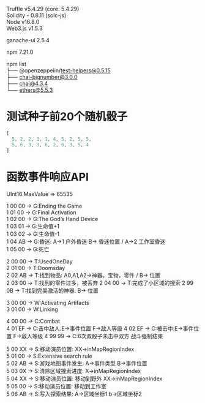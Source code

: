 
Truffle v5.4.29 (core: 5.4.29)  
Solidity - 0.8.11 (solc-js)  
Node v16.8.0  
Web3.js v1.5.3  
  
ganache-ui 2.5.4  
  
npm 7.21.0  
  
npm list  
├── @openzeppelin/test-helpers@0.5.15  
├── chai-bignumber@3.0.0  
├── chai@4.3.4  
└── ethers@5.5.3  

# 测试种子前20个随机骰子

```js
[
  5, 2, 2, 1, 1, 4, 5, 2, 5, 5,
  5, 6, 3, 3, 6, 2, 6, 3, 5, 4
]
```

# 函数事件响应API

UInt16.MaxValue => 65535

1 00 00 -> G:Ending the Game  
1 01 00 -> G:Final Activation  
1 02 00 -> G:The God’s Hand Device  
1 03 01 -> G:生命值+1  
1 03 02 -> G:生命值-1  
1 04 AB -> G:昏迷: A->1 户外昏迷 B-> 昏迷位置 / A->2 工作室昏迷  
1 05 00 -> G:死亡  

2 00 00 -> T:UsedOneDay  
2 01 00 -> T:Doomsday  
2 02 AB -> T:找到物品: A0,A1,A2->神器，宝物，零件 / B-> 位置  
2 03 00 -> T:找到的零件过多，被丢弃
2 04 00 -> T:完成了小区域的搜索
2 99 0B -> T:找到完美激活的神器: B-> 位置  

3 00 00 -> W:Activating Artifacts  
3 01 00 -> W:Linking  

4 00 00 -> C:Combat  
4 01 EF -> C:击中敌人:E->事件位置 F->敌人等级
4 02 EF -> C:被击中:E->事件位置 F->敌人等级
4 99 99 -> C:6次双骰子未击中双方 战斗强制结束

5 00 XX -> S:移动演员位置: XX->inMapRegionIndex  
5 01 00 -> S:Extensive search rule  
5 02 AB -> S:游戏地图事件发生: A->事件类型 B->事件位置  
5 03 0X -> S:清除区域搜索进度: X->inMapRegionIndex  
5 04 XX -> S:移动演员位置: 移动到野外 XX->inMapRegionIndex  
5 05 00 -> S:移动演员位置: 移动到工作室  
5 06 AB -> S:写入探索结果: A->区域坐标1 b->区域坐标2
